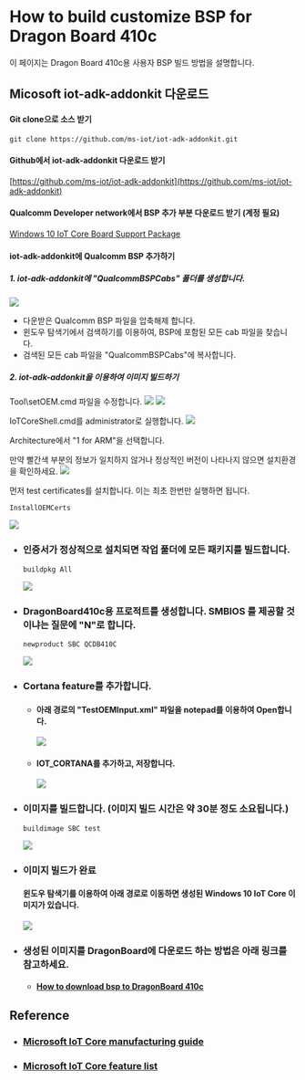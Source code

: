 # How to build customize BSP for Dragon Board 410c

이 페이지는 Dragon Board 410c용 사용자 BSP 빌드 방법을 설명합니다.

## Micosoft iot-adk-addonkit 다운로드

#### Git clone으로 소스 받기

```
git clone https://github.com/ms-iot/iot-adk-addonkit.git
```

#### Github에서 iot-adk-addonkit 다운로드 받기
  [https://github.com/ms-iot/iot-adk-addonkit](https://github.com/ms-iot/iot-adk-addonkit)

#### Qualcomm Developer network에서 BSP 추가 부분 다운로드 받기 \(계정 필요\)
  [Windows 10 IoT Core Board Support Package](https://developer.qualcomm.com/download/db410c/windows-10-iot-core-bsp.zip)

#### iot-adk-addonkit에 Qualcomm BSP 추가하기

##### 1. iot-adk-addonkit에 "QualcommBSPCabs" 폴더를 생성합니다.
![](/assets/dragonBoard_bsp_build_step_1.png)
- 다운받은 Qualcomm BSP 파일을 압축해제 합니다.
- 윈도우 탐색기에서 검색하기를 이용하여, BSP에 포함된 모든 cab 파일을 찾습니다.
- 검색된 모든 cab 파일을 "QualcommBSPCabs"에 복사합니다.

##### 2. iot-adk-addonkit을 이용하여 이미지 빌드하기
Tool\setOEM.cmd 파일을 수정합니다.
![](/assets/dragonBoard_bsp_build_step_2.png)
![](/assets/dragonBoard_bsp_build_step_3.png)

IoTCoreShell.cmd를 administrator로 실행합니다.
![](/assets/dragonBoard_bsp_build_step_4.png)

Architecture에서 "1 for ARM"을 선택합니다.

만약 빨간색 부분의 정보가 일치하지 않거나 정상적인 버전이 나타나지 않으면 설치환경을 확인하세요.
![](/assets/dragonBoard_bsp_build_step_5.png)

먼저 test certificates를 설치합니다. 이는 최초 한번만 실행하면 됩니다.

```
InstallOEMCerts
```

![](/assets/dragonBoard_bsp_build_step_6.png)

  * ### 인증서가 정상적으로 설치되면 작업 풀더에 모든 패키지를 빌드합니다.

    ```
    buildpkg All
    ```

    ![](/assets/dragonBoard_bsp_build_step_7.png)

  * ### DragonBoard410c용 프로적트를 생성합니다.  SMBIOS 를 제공할 것이냐는 질문에 "N"로 합니다.

    ```
    newproduct SBC QCDB410C
    ```

    ![](/assets/dragonBoard_bsp_build_step_8.png)

  * ### Cortana feature를 추가합니다.
    
    - #### 아래 경로의 "TestOEMInput.xml" 파일을 notepad를 이용하여 Open합니다.
      ![](/assets/dragonBoard_bsp_build_cortana_step_1.png)
    
    - #### IOT_CORTANA를 추가하고, 저장합니다.
      ![](/assets/dragonBoard_bsp_build_cortana_step_2.png)

  * ### 이미지를 빌드합니다. \(이미지 빌드 시간은 약 30분 정도 소요됩니다.\)

    ```
    buildimage SBC test
    ```

    ![](/assets/dragonBoard_bsp_build_step_9.png)

  * ### 이미지 빌드가 완료

    #### 윈도우 탐색기를 이용하여 아래 경로로 이동하면 생성된 Windows 10 IoT Core 이미지가 있습니다.

    ![](/assets/dragonBoard_bsp_build_step_10.png)

  * ### 생성된 이미지를 DragonBoard에 다운로드 하는 방법은 아래 링크를 참고하세요.

    * #### [How to download bsp to DragonBoard 410c](../how-to-download-binary.md)

## Reference

* ### [Microsoft IoT Core manufacturing guide](https://docs.microsoft.com/ko-kr/windows-hardware/manufacture/iot/create-a-basic-image?f=255&MSPPError=-2147217396.)

* ### [Microsoft IoT Core feature list](https://inslab.jira.com/wiki/spaces/CWD/pages/190873601/IoT+Core+feature+list)

